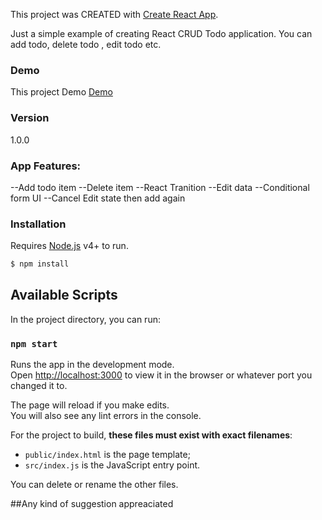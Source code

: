 This project was CREATED with [Create React App](https://github.com/facebookincubator/create-react-app).

Just a simple example of creating React CRUD Todo application. You can add todo, delete todo , edit todo etc.

### Demo
This project Demo [Demo](https://code.visualstudio.com)

### Version
1.0.0

### App Features:
 --Add todo item
 --Delete item
 --React Tranition 
 --Edit data 
 --Conditional form UI
 --Cancel Edit state then add again


### Installation

Requires [Node.js](https://nodejs.org/) v4+ to run.

```sh
$ npm install
```

## Available Scripts

In the project directory, you can run:

### `npm start`

Runs the app in the development mode.<br>
Open [http://localhost:3000](http://localhost:3000) to view it in the browser or whatever port you changed it to.

The page will reload if you make edits.<br>
You will also see any lint errors in the console.


For the project to build, **these files must exist with exact filenames**:

* `public/index.html` is the page template;
* `src/index.js` is the JavaScript entry point.

You can delete or rename the other files.

##Any kind of suggestion appreaciated
